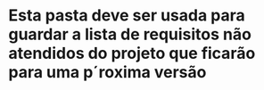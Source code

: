 # Esta pasta deve ser usada para guardar a lista de requisitos não atendidos do projeto que ficarão para uma p´roxima versão
